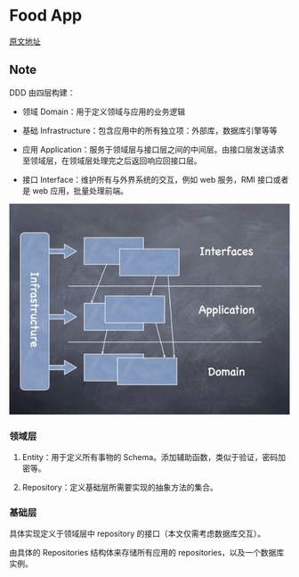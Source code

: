 # Food App

[原文地址](https://dev.to/stevensunflash/using-domain-driven-design-ddd-in-golang-3ee5)

## Note

DDD 由四层构建：

- 领域 Domain：用于定义领域与应用的业务逻辑

- 基础 Infrastructure：包含应用中的所有独立项：外部库，数据库引擎等等

- 应用 Application：服务于领域层与接口层之间的中间层。由接口层发送请求至领域层，在领域层处理完之后返回响应回接口层。

- 接口 Interface：维护所有与外界系统的交互，例如 web 服务，RMI 接口或者是 web 应用，批量处理前端。

![food-app](./food-app.jpg)

### 领域层

1. Entity：用于定义所有事物的 Schema。添加辅助函数，类似于验证，密码加密等。

1. Repository：定义基础层所需要实现的抽象方法的集合。

### 基础层

具体实现定义于领域层中 repository 的接口（本文仅需考虑数据库交互）。

由具体的 Repositories 结构体来存储所有应用的 repositories，以及一个数据库实例。
